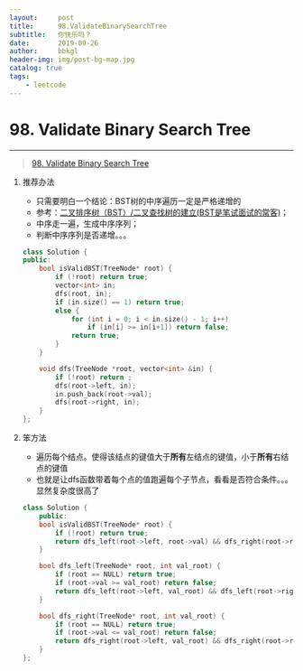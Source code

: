 ```yaml
---
layout:     post
title:      98.ValidateBinarySearchTree
subtitle:   你快乐吗？
date:       2019-09-26
author:     bbkgl
header-img: img/post-bg-map.jpg
catalog: true
tags:
    - leetcode
---
```


# 98. Validate Binary Search Tree

---

> [98. Validate Binary Search Tree](https://leetcode-cn.com/problems/validate-binary-search-tree/submissions/)

1. 推荐办法
    - 只需要明白一个结论：BST树的中序遍历一定是严格递增的
    - 参考：[二叉排序树（BST）/二叉查找树的建立(BST是笔试面试的常客)](https://blog.csdn.net/stpeace/article/details/9067029)；
    - 中序走一遍，生成中序序列；
    - 判断中序序列是否递增。。。
    ```cpp
    class Solution {
    public:
        bool isValidBST(TreeNode* root) {
            if (!root) return true;
            vector<int> in;
            dfs(root, in);
            if (in.size() == 1) return true;
            else {
                for (int i = 0; i < in.size() - 1; i++)
                    if (in[i] >= in[i+1]) return false;
                return true;
            }
        }
    
        void dfs(TreeNode *root, vector<int> &in) {
            if (!root) return ;
            dfs(root->left, in);
            in.push_back(root->val);
            dfs(root->right, in);
        }
    };
    ```
2. 笨方法
    - 遍历每个结点。使得该结点的键值大于**所有**左结点的键值，小于**所有**右结点的键值
    - 也就是让dfs函数带着每个点的值跑遍每个子节点，看看是否符合条件。。。显然复杂度很高了

    ```cpp
	class Solution {
        public:
        bool isValidBST(TreeNode* root) {
            if (!root) return true;
            return dfs_left(root->left, root->val) && dfs_right(root->right, root->val) && isValidBST(root->left) && isValidBST(root->right);
        }
    
        bool dfs_left(TreeNode* root, int val_root) {
            if (root == NULL) return true;
            if (root->val >= val_root) return false;
            return dfs_left(root->left, val_root) && dfs_left(root->right, val_root);
        }
    
        bool dfs_right(TreeNode* root, int val_root) {
            if (root == NULL) return true;
            if (root->val <= val_root) return false;
            return dfs_right(root->left, val_root) && dfs_right(root->right, val_root);
        }
    };
    ```






